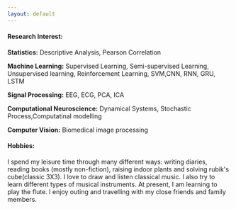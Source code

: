 ```yaml
---
layout: default
---
```


  <div class="row g-5 mb-3">
   <div class="col-md-12">
    <h4 class="fw-bold border-bottom pb-3 mb-5">Research Interest:</h4>
    <P><b>Statistics:</b> Descriptive Analysis, Pearson Correlation </p>
    <p><b> Machine Learning:</b> Supervised Learning, Semi-supervised Learning, Unsupervised learning, Reinforcement Learning, SVM,CNN, RNN, GRU, LSTM </p>
    <p><b> Signal Processing:</b> EEG, ECG, PCA, ICA</p>
    <p><b>Computational Neuroscience:</b> Dynamical Systems, Stochastic Process,Computatinal modelling </p>
    <p><b>Computer Vision:</b> Biomedical image processing </p>
  </div>
  </div>
  
 <div class="row g-5 mb-3">
   <div class="col-md-12">
   <h4 class="fw-bold border-bottom pb-3 mb-5">Hobbies:</h4>
   <p>
    I spend my leisure time through many different ways: writing diaries, reading books (mostly non-fiction), raising indoor plants and solving 
    rubik's cube(classic 3X3). I love to draw and listen classical music. I also try to learn different types of musical instruments. At present, I am learning to play
    the flute. I enjoy outing and travelling with my close friends and family members. 
 </p>
    </div>
</div>
